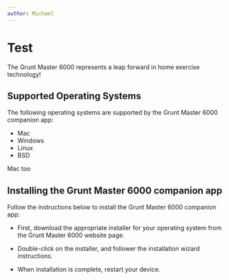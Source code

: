 ```yaml
---
author: Michael
---
```


# Test

The Grunt Master 6000 represents a leap forward in home exercise technology!

## Supported Operating Systems

The following operating systems are supported by the Grunt Master 6000 companion app:

-   Mac
-   Windows
-   Linux
-   BSD

Mac too



## Installing the Grunt Master 6000 companion app

Follow the instructions below to install the Grunt Master 6000 companion app:

-   First, download the appropriate installer for your operating system from the Grunt Master 6000 website  page.

-   Double-click on the installer, and follower the installation wizard instructions.

-   When installation is complete, restart your device.


